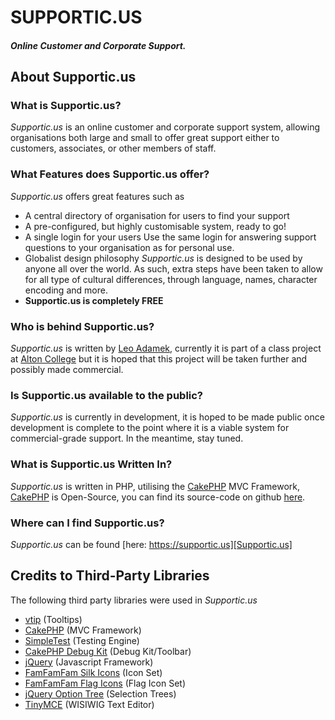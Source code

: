 SUPPORTIC.US
===========
##### Online Customer and Corporate Support.

About Supportic.us
------------------

### What is Supportic.us?
*Supportic.us* is an online customer and corporate support system, allowing organisations both large and small to offer great support
either to customers, associates, or other members of staff.

### What Features does Supportic.us offer?
*Supportic.us* offers great features such as

* A central directory of organisation for users to find your support
* A pre-configured, but highly customisable system, ready to go!
* A single login for your users
	Use the same login for answering support questions to your organisation as for personal use.
* Globalist design philosophy
	*Supportic.us* is designed to be used by anyone all over the world.
	As such, extra steps have been taken to allow for all type of cultural differences, through language, names, character encoding and more.
* __Supportic.us is completely FREE__


### Who is behind Supportic.us?
*Supportic.us* is written by [Leo Adamek](http://leo.adamek.me/), currently it is part of a class project at [Alton College](http://altoncollege.ac.uk) but it is hoped that this project will be taken further and possibly made commercial.

### Is Supportic.us available to the public?
*Supportic.us* is currently in development, it is hoped to be made public once development is complete to the point where it is a viable system for commercial-grade support. In the meantime, stay tuned.

### What is Supportic.us Written In?
*Supportic.us* is written in PHP, utilising the [CakePHP][CakePHP] MVC Framework, [CakePHP][CakePHP] is Open-Source, you can find its source-code on github [here](https://github.com/cakephp/cakephp).

### Where can I find Supportic.us?
*Supportic.us* can be found [here: https://supportic.us][Supportic.us]


Credits to Third-Party Libraries
--------------------------------
The following third party libraries were used in *Supportic.us*

* [vtip](http://www.vertigo-project.com/projects/vtip) (Tooltips)
* [CakePHP][CakePHP] (MVC Framework)
* [SimpleTest](http://simpletest.org) (Testing Engine)
* [CakePHP Debug Kit](https://github.com/cakephp/debug_kit) (Debug Kit/Toolbar)
* [jQuery](http://jquery.com) (Javascript Framework)
* [FamFamFam Silk Icons](http://famfamfam.com/lab/icons/silk/) (Icon Set)
* [FamFamFam Flag Icons](http://famfamfam.com/lab/icons/flags/) (Flag Icon Set)
* [jQuery Option Tree](http://code.google.com/p/jquery-option-tree/) (Selection Trees)
* [TinyMCE](http://tinymce.com/) (WISIWIG Text Editor)


[CakePHP]: http://cakephp.org/ "Cake PHP"
[Supportic.us]: https://supportic.us/ "Supportic.us"
